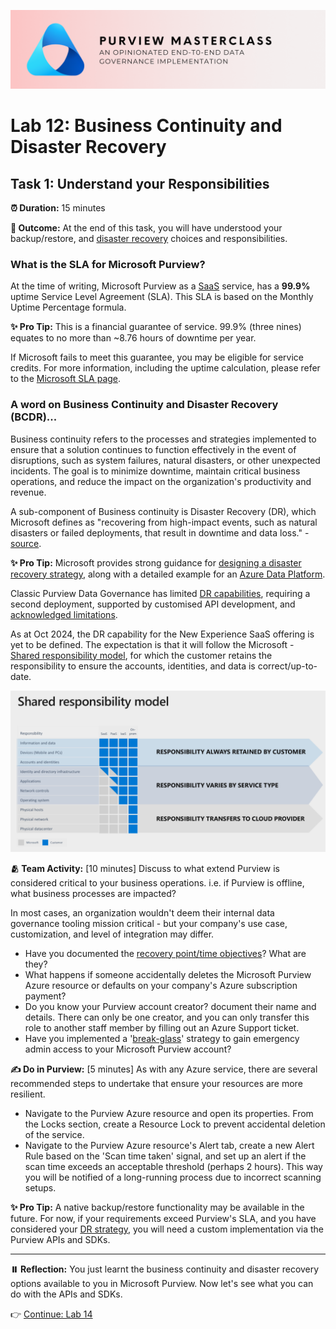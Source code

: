 ![Banner](./assets/banner.png)

# Lab 12: Business Continuity and Disaster Recovery

## Task 1: Understand your Responsibilities

**⏰ Duration:** 15 minutes

**🎯 Outcome:** At the end of this task, you will have understood your backup/restore, and [disaster recovery](https://learn.microsoft.com/azure/reliability/disaster-recovery-overview) choices and responsibilities.

### What is the SLA for Microsoft Purview?

At the time of writing, Microsoft Purview as a [SaaS](https://azure.microsoft.com/resources/cloud-computing-dictionary/what-is-saas/?msockid=2114a70960fe65991122b5c4618d6462) service, has a **99.9%** uptime Service Level Agreement (SLA). This SLA is based on the Monthly Uptime Percentage formula.

**✨ Pro Tip:** This is a financial guarantee of service. 99.9% (three nines) equates to no more than ~8.76 hours of downtime per year.

If Microsoft fails to meet this guarantee, you may be eligible for service credits. For more information, including the uptime calculation, please refer to the [Microsoft SLA page](https://www.microsoft.com/licensing/docs/view/Service-Level-Agreements-SLA-for-Online-Services).

### A word on Business Continuity and Disaster Recovery (BCDR)...

Business continuity refers to the processes and strategies implemented to ensure that a solution continues to function effectively in the event of disruptions, such as system failures, natural disasters, or other unexpected incidents. The goal is to minimize downtime, maintain critical business operations, and reduce the impact on the organization's productivity and revenue.

A sub-component of Business continuity is Disaster Recovery (DR), which Microsoft defines as "recovering from high-impact events, such as natural disasters or failed deployments, that result in downtime and data loss." - [source](https://learn.microsoft.com/azure/reliability/disaster-recovery-overview).

**✨ Pro Tip:** Microsoft provides strong guidance for [designing a disaster recovery strategy](https://learn.microsoft.com/azure/well-architected/reliability/disaster-recovery), along with a detailed example for an [Azure Data Platform](https://learn.microsoft.com/azure/architecture/data-guide/disaster-recovery/dr-for-azure-data-platform-overview).

Classic Purview Data Governance has limited [DR capabilities](https://learn.microsoft.com/purview/disaster-recovery), requiring a second deployment, supported by customised API development, and [acknowledged limitations](https://learn.microsoft.com/purview/disaster-recovery#limitations-and-considerations).

As at Oct 2024, the DR capability for the New Experience SaaS offering is yet to be defined. The expectation is that it will follow the Microsoft - [Shared responsibility model](https://learn.microsoft.com/azure/reliability/business-continuity-management-program#shared-responsibility-model), for which the customer retains the responsibility to ensure the accounts, identities, and data is correct/up-to-date.

![Shared responsibility model](./assets/shared_responsibility_model.png)

**🫂 Team Activity:** [10 minutes] Discuss to what extend Purview is considered critical to your business operations. i.e. if Purview is offline, what business processes are impacted?

In most cases, an organization wouldn't deem their internal data governance tooling mission critical - but your company's use case, customization, and level of integration may differ.

- Have you documented the [recovery point/time objectives](https://learn.microsoft.com/azure/reliability/disaster-recovery-overview#recovery-objectives)? What are they?
- What happens if someone accidentally deletes the Microsoft Purview Azure resource or defaults on your company's Azure subscription payment?
- Do you know your Purview account creator? document their name and details. There can only be one creator, and you can only transfer this role to another staff member by filling out an Azure Support ticket.
- Have you implemented a '[break-glass](https://learn.microsoft.com/purview/concept-best-practices-security#implement-a-break-glass-strategy)' strategy to gain emergency admin access to your Microsoft Purview account?

**✍️ Do in Purview:** [5 minutes] As with any Azure service, there are several recommended steps to undertake that ensure your resources are more resilient.

- Navigate to the Purview Azure resource and open its properties. From the Locks section, create a Resource Lock to prevent accidental deletion of the service.
- Navigate to the Purview Azure resource's Alert tab, create a new Alert Rule based on the 'Scan time taken' signal, and set up an alert if the scan time exceeds an acceptable threshold (perhaps 2 hours). This way you will be notified of a long-running process due to incorrect scanning setups.

**✨ Pro Tip:** A native backup/restore functionality may be available in the future. For now, if your requirements exceed Purview's SLA, and you have considered your [DR strategy](https://learn.microsoft.com/azure/architecture/data-guide/disaster-recovery/dr-for-azure-data-platform-recommendations#disaster-strategy-options), you will need a custom implementation via the Purview APIs and SDKs.

---

**⏸️ Reflection:** You just learnt the business continuity and disaster recovery options available to you in Microsoft Purview. Now let's see what you can do with the APIs and SDKs.

👉 [Continue: Lab 14](./Lab-14%20-%20Custom%20API%20Functionality.md)
